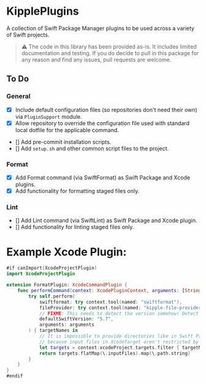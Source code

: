 # KipplePlugins

A collection of Swift Package Manager plugins to be used across a variety of Swift projects.

>:warning: The code in this library has been provided as-is. It includes limited documentation and testing. If you do decide to pull in this package for any reason and find any issues, pull requests are welcome.

## To Do

### General

- [x] Include default configuration files (so repositories don't need their own) via `PluginSupport` module.
- [x] Allow repository to override the configuration file used with standard local dotfile for the applicable command.
- [] Add pre-commit installation scripts.
- [] Add `setup.sh` and other common script files to the project.

### Format

- [x] Add Format command (via SwiftFormat) as Swift Package and Xcode plugins.
- [x] Add functionality for formatting staged files only.

### Lint

- [] Add Lint command (via SwiftLint) as Swift Package and Xcode plugin.
- [] Add functionality for linting staged files only.


# Example Xcode Plugin:

```swift
#if canImport(XcodeProjectPlugin)
import XcodeProjectPlugin

extension FormatPlugin: XcodeCommandPlugin {
    func performCommand(context: XcodePluginContext, arguments: [String]) throws {
        try self.perform(
            swiftformat: try context.tool(named: "swiftformat"),
            fileProvider: try context.tool(named: "kipple-file-provider"),
            // FIXME: This needs to detect the version somehow! Detect a .swift-version file, maybe?
            defaultSwiftVersion: "5.7",
            arguments: arguments
        ) { targetNames in
            // It is impossible to provide directories like in Swift Package case
            // because input files in XcodeTarget aren't restricted by a directory.
            let targets = context.xcodeProject.targets.filter { targetNames.contains($0.displayName) }
            return targets.flatMap(\.inputFiles).map(\.path.string)
        }
    }
}
#endif
```

